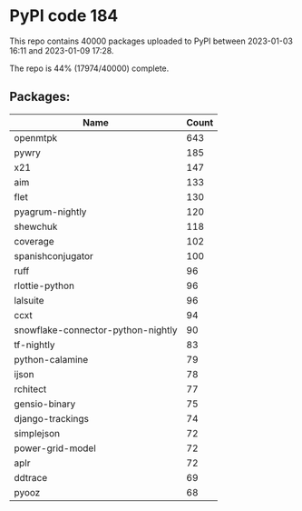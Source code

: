 # PyPI code 184

This repo contains 40000 packages uploaded to PyPI between 
2023-01-03 16:11 and 2023-01-09 17:28.

The repo is 44% (17974/40000) complete.

## Packages:

| Name  | Count |
| ----- | ----- |
| openmtpk | 643 |
| pywry | 185 |
| x21 | 147 |
| aim | 133 |
| flet | 130 |
| pyagrum-nightly | 120 |
| shewchuk | 118 |
| coverage | 102 |
| spanishconjugator | 100 |
| ruff | 96 |
| rlottie-python | 96 |
| lalsuite | 96 |
| ccxt | 94 |
| snowflake-connector-python-nightly | 90 |
| tf-nightly | 83 |
| python-calamine | 79 |
| ijson | 78 |
| rchitect | 77 |
| gensio-binary | 75 |
| django-trackings | 74 |
| simplejson | 72 |
| power-grid-model | 72 |
| aplr | 72 |
| ddtrace | 69 |
| pyooz | 68 |


